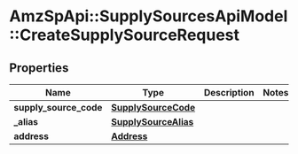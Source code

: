 # AmzSpApi::SupplySourcesApiModel::CreateSupplySourceRequest

## Properties
Name | Type | Description | Notes
------------ | ------------- | ------------- | -------------
**supply_source_code** | [**SupplySourceCode**](SupplySourceCode.md) |  | 
**_alias** | [**SupplySourceAlias**](SupplySourceAlias.md) |  | 
**address** | [**Address**](Address.md) |  | 

